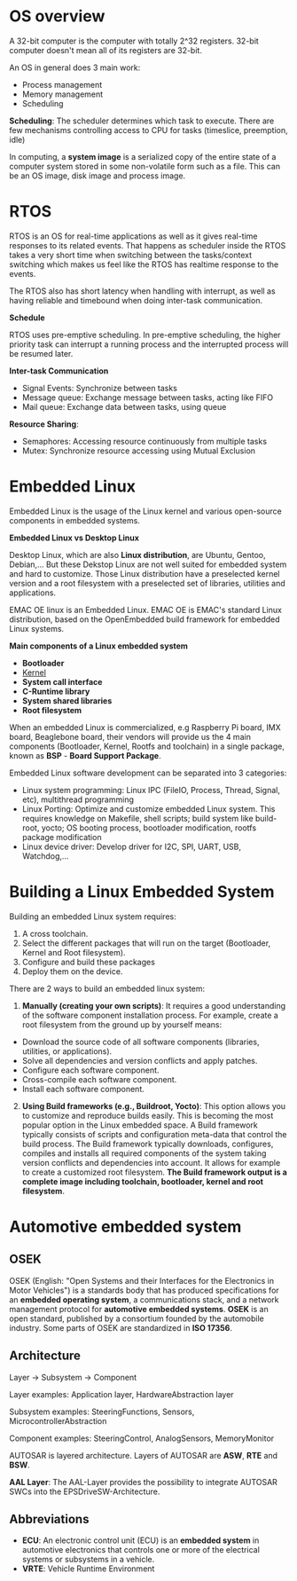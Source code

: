 # OS overview

A 32-bit computer is the computer with totally 2^32 registers. 32-bit computer doesn't mean all of its registers are 32-bit.

An OS in general does 3 main work:

* Process management
* Memory management
* Scheduling

**Scheduling**: The scheduler determines which task to execute. There are few mechanisms controlling access to CPU for tasks (timeslice, preemption, idle)

In computing, a **system image** is a serialized copy of the entire state of a computer system stored in some non-volatile form such as a file. This can be an OS image, disk image and process image.

# RTOS

RTOS is an OS for real-time applications as well as it gives real-time responses to its related events. That happens as scheduler inside the RTOS takes a very short time when switching between the tasks/context switching which makes us feel like the RTOS has realtime response to the events.

The RTOS also has short latency when handling with interrupt, as well as having reliable and timebound when doing inter-task communication.

**Schedule**

RTOS uses pre-emptive scheduling. In pre-emptive scheduling, the higher priority task can interrupt a running process and the interrupted process will be resumed later.

**Inter-task Communication**

* Signal Events: Synchronize between tasks
* Message queue: Exchange message between tasks, acting like FIFO
* Mail queue: Exchange data between tasks, using queue

**Resource Sharing**:

* Semaphores: Accessing resource continuously from multiple tasks
* Mutex: Synchronize resource accessing using Mutual Exclusion
# Embedded Linux

Embedded Linux is the usage of the Linux kernel and various open-source components in embedded systems.

**Embedded Linux vs Desktop Linux**

Desktop Linux, which are also **Linux distribution**, are Ubuntu, Gentoo, Debian,... But these Dekstop Linux are not well suited for embedded system and hard to customize. Those Linux distribution have a preselected kernel version and a root filesystem with a preselected set of libraries, utilities and applications.

EMAC OE linux is an Embedded Linux. EMAC OE is EMAC's standard Linux distribution, based on the OpenEmbedded build framework for embedded Linux systems.

**Main components of a Linux embedded system**

* **Bootloader**
* [Kernel](#kernel)
* **System call interface**
* **C-Runtime library**
* **System shared libraries** 
* **Root filesystem**

When an embedded Linux is commercialized, e.g Raspberry Pi board, IMX board, Beaglebone board, their vendors will provide us the 4 main components (Bootloader, Kernel, Rootfs and toolchain) in a single package, known as  **BSP** - **Board Support Package**.

Embedded Linux software development can be separated into 3 categories:
* Linux system programming: Linux IPC (FileIO, Process, Thread, Signal, etc), multithread programming
* Linux Porting: Optimize and customize embedded Linux system. This requires knowledge on Makefile, shell scripts; build system like build-root, yocto; OS booting process, bootloader modification, rootfs package modification
* Linux device driver: Develop driver for I2C, SPI, UART, USB, Watchdog,…

# Building a Linux Embedded System
Building an embedded Linux system requires:
1. A cross toolchain.
2. Select the different packages that will run on the target (Bootloader, Kernel and Root filesystem).
3. Configure and build these packages
4. Deploy them on the device.

There are 2 ways to build an embedded linux system:

1. **Manually (creating your own scripts)**: It requires a good understanding of the software component installation process. For example, create a root filesystem from the ground up by yourself means:
  * Download the source code of all software components (libraries, utilities, or applications).
  *	Solve all dependencies and version conflicts and apply patches.
  *	Configure each software component.
  *	Cross-compile each software component.
  *	Install each software component.
2. **Using Build frameworks (e.g., Buildroot, Yocto)**: This option allows you to customize and reproduce builds easily. This is becoming the most popular option in the Linux embedded space. A Build framework typically consists of scripts and configuration meta-data that control the build process. The Build framework typically downloads, configures, compiles and installs all required components of the system taking version conflicts and dependencies into account. It allows for example to create a customized root filesystem. **The Build framework output is a complete image including toolchain, bootloader, kernel and root filesystem**.
# Automotive embedded system

## OSEK

OSEK (English: "Open Systems and their Interfaces for the Electronics in Motor Vehicles") is a standards body that has produced specifications for an **embedded operating system**, a communications stack, and a network management protocol for **automotive embedded systems**. **OSEK** is an open standard, published by a consortium founded by the automobile industry. Some parts of OSEK are standardized in **ISO 17356**.

## Architecture

Layer -> Subsystem -> Component

Layer examples: Application layer, HardwareAbstraction layer

Subsystem examples: SteeringFunctions, Sensors, MicrocontrollerAbstraction

Component examples: SteeringControl, AnalogSensors, MemoryMonitor

AUTOSAR is layered architecture. Layers of AUTOSAR are **ASW**, **RTE** and **BSW**.

**AAL Layer**: The AAL-Layer provides the possibility to integrate AUTOSAR SWCs into the EPSDriveSW-Architecture.

## Abbreviations

* **ECU**: An electronic control unit (ECU) is an **embedded system** in automotive electronics that controls one or more of the electrical systems or subsystems in a vehicle.
* **VRTE**: Vehicle Runtime Environment

